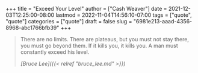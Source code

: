 +++
title = "Exceed Your Level"
author = ["Cash Weaver"]
date = 2021-12-03T12:25:00-08:00
lastmod = 2022-11-04T14:56:10-07:00
tags = ["quote", "quote"]
categories = ["quote"]
draft = false
slug = "6981e213-aaad-4356-8968-abc1766bfb39"
+++

> There are no limits. There are plateaus, but you must not stay there, you must go beyond them. If it kills you, it kills you. A man must constantly exceed his level.
>
> _[Bruce Lee]({{< relref "bruce_lee.md" >}})_
